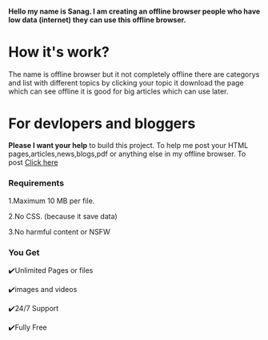 <h4>
Hello my name is Sanag.
I am creating an offline browser people who have low data (internet) they can use this offline browser.
</h4>
<h1>How it's work?</h1>
The name is offline browser but it not completely offline there are categorys and list with different topics by clicking your topic it download the page which can see offline it is good for big articles which can use later.
<h1>For devlopers and bloggers</h1>
<strong>Please I want your help</strong> to build this project. To help me post your HTML pages,articles,news,blogs,pdf or anything else in my offline browser.
To post <a href="#">Click here</a>

<h3>Requirements</h3>
<p>1.Maximum 10 MB per file.</p>
<p>2.No CSS. (because it save data)</p>
<p>3.No harmful content or NSFW</p>

<h3>You Get</h3>
<p>✔️Unlimited Pages or files</p>
<p>✔️images and videos</p>
<p>✔️24/7 Support</p>
<p>✔️Fully Free</p>

